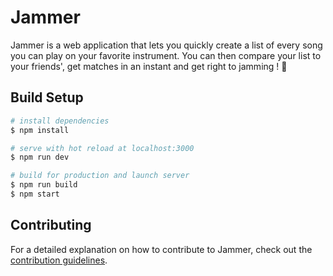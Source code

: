 # Jammer

Jammer is a web application that lets you quickly create a list of every song you can play on your favorite instrument. You can then compare your list to your friends', get matches in an instant and get right to jamming ! :guitar:

## Build Setup

``` bash
# install dependencies
$ npm install

# serve with hot reload at localhost:3000
$ npm run dev

# build for production and launch server
$ npm run build
$ npm start
```

## Contributing

For a detailed explanation on how to contribute to Jammer, check out the [contribution guidelines](https://github.com/christopherkade/Jammer/blob/master/CONTRIBUTING.md).
